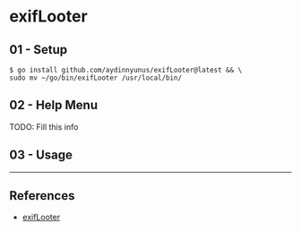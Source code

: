 # exifLooter

## 01 - Setup

```
$ go install github.com/aydinnyunus/exifLooter@latest && \
sudo mv ~/go/bin/exifLooter /usr/local/bin/
```

## 02 - Help Menu

TODO: Fill this info

## 03 - Usage

---
## References

- [exifLooter](https://github.com/aydinnyunus/exifLooter)